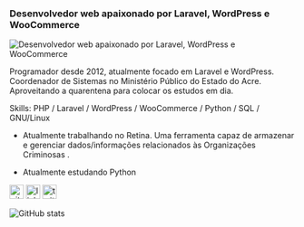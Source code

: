 ### Desenvolvedor web apaixonado por Laravel, WordPress e WooCommerce
![Desenvolvedor web apaixonado por Laravel, WordPress e WooCommerce](https://camo.githubusercontent.com/b5979642a39579f0abfcf2d7ce97cdcee7b140f1/68747470733a2f2f7777772e74656368756e69646f2e636f6d2f77702d636f6e74656e742f75706c6f6164732f323031382f30362f7068702d646576656c6f706d656e742e706e67)

Programador desde 2012, atualmente focado em Laravel e WordPress. Coordenador de Sistemas no Ministério Público do Estado do Acre.
Aproveitando a quarentena para colocar os estudos em dia.

Skills: PHP / Laravel / WordPress / WooCommerce / Python / SQL / GNU/Linux

- Atualmente trabalhando no Retina. Uma ferramenta capaz de armazenar e gerenciar dados/informações relacionados às Organizações Criminosas .

- Atualmente estudando Python 

[<img src='https://cdn.jsdelivr.net/npm/simple-icons@3.0.1/icons/github.svg' alt='github' height='25'>](https://github.com/aneraojunior)  [<img src='https://cdn.jsdelivr.net/npm/simple-icons@3.0.1/icons/linkedin.svg' alt='linkedin' height='25'>](https://www.linkedin.com/in/anerao-junior/)  [<img src='https://cdn.jsdelivr.net/npm/simple-icons@3.0.1/icons/twitter.svg' alt='twitter' height='25'>](https://twitter.com/AntonioAnerao)  

![GitHub stats](https://github-readme-stats.vercel.app/api?username=aneraojunior&show_icons=true)  
